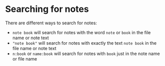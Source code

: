 Searching for notes
===================

There are different ways to search for notes:

- `note book` will search for notes with the word `note` or `book` in the file
  name or note text
- `"note book"` will search for notes with exactly the text `note book` in the
  file name or note text
- `n:book` or `name:book` will search for notes with `book` just in the note
  name or file name
